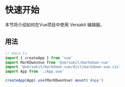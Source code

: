 # 快速开始

本节将介绍如何在Vue项目中使用 Versakit 编辑器。

## 用法

```typescript
// main.ts
import { createApp } from 'vue'
import MarKDwonVue from '@versakit/markdown-vue'
import '@versakit/markdown-vue/dist/markdown-vue.css'
import App from './App.vue'

createApp(App).use(MarKDwonVue).mount('#app')
```
